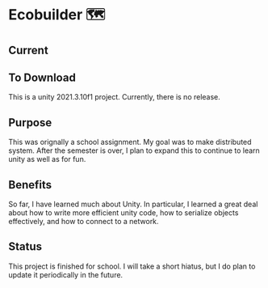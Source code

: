 # Ecobuilder 🗺️

## Current


## To Download
This is a unity 2021.3.10f1 project. Currently, there is no release. 

## Purpose
This was orignally a school assignment. My goal was to make distributed system. After the semester is over, I plan to expand this to continue to learn unity as well as for fun.

## Benefits
So far, I have learned much about Unity. In particular, I learned a great deal about how to write more efficient unity code, how to serialize objects effectively, and how to connect to a network.

## Status
This project is finished for school. I will take a short hiatus, but I do plan to update it periodically in the future. 
